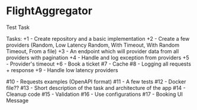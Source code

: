 # FlightAggregator
Test Task

Tasks:
+1 - Create repository and a basic implementation
+2 - Create a few providers (Random, Low Latency Random, With Timeout, With Random Timeout, From a file)
+3 - An endpoint which will provider data from all providers with pagination
+4 - Handle and log exception from providers
+5 - Provider's timeout
+6 - Book a ticket
#7 - Cache
#8 - Logging all requests + response
+9 - Handle low latency providers

#10 - Requests examples (OpenAPI format)
#11 - A few tests
#12 - Docker file??
#13 - Short description of the task and architecture of the app
#14 - Cleanup code
#15 - Validation
#16 - Use configurations
#17 - Booking UI Message